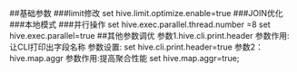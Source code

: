 ##基础参数
###limit修改
set hive.limit.optimize.enable=true
###JOIN优化
###本地模式
###并行操作
set hive.exec.parallel.thread.number =8
set hive.exec.parallel=true
##其他参数调优
参数1.hive.cli.print.header
参数作用:让CLI打印出字段名称
参数设置:
set hive.cli.print.header=true
参数2：hive.map.aggr
参数作用:提高聚合性能
set hive.map.aggr=true;